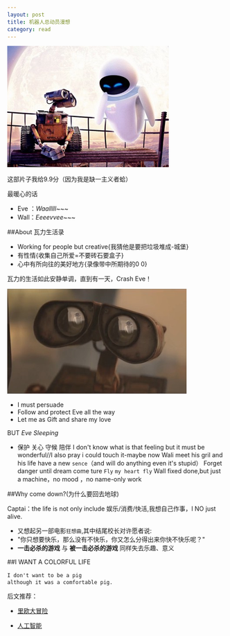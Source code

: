 ```yaml
---
layout: post
title: 机器人总动员漫想
category: read 
---
```


<img class="cover" src="/images/2014/9/930091416.jpg" />

这部片子我给9.9分（因为我是缺一主义者蛤）

最暖心的话  

 - Eve ：*Waalllll~~~*
 - Wall：*Eeeevvee~~~*
 
##About 瓦力生活录

 - Working for people but creative{我猜他是要把垃圾堆成-城堡}
 - 有性情{收集自己所爱=不要砖石要盒子}
 - 心中有所向往的美好地方{录像带中所期待的0 0}

 瓦力的生活如此安静单调，直到有一天，Crash Eve！
 
<img class="cover" src="/images/2014/9/930091832.jpg" />

 - I must persuade 
 - Follow and protect Eve all the way
 - Let me as Gift and share my love 

BUT *Eve Sleeping*
 - 保护 关心 守候 陪伴
  I don't know what is that feeling
    but it must be wonderful//I also pray i could touch it-maybe
       now Wali meet his gril and his life have a new `sence`（and will do anything even it's stupid）
         Forget danger until dream come ture `Fly` `my heart fly` 
Wall fixed done,but just a machine，no mood ，no name-only work

##Why come down?(为什么要回去地球)

Captai：the life is not only include 娱乐/消费/快活,我想自己作事，I NO just alive.

- 又想起另一部电影`狂想曲`,其中结尾校长对许愿者说:
- "你只想要快乐，那么没有不快乐，你又怎么分得出来你快不快乐呢？"
- **一击必杀的游戏**  与  **被一击必杀的游戏**  同样失去乐趣、意义

##I WANT A COLORFUL LIFE  

	I don't want to be a pig
	although it was a comfortable pig.

后文推荐：

 - [里欧大冒险](http://baike.baidu.com/subview/3646682/11071253.htm?fr=aladdin)
 
 - [人工智能](http://baike.baidu.com/subview/2949/5816870.htm?fr=aladdin)
